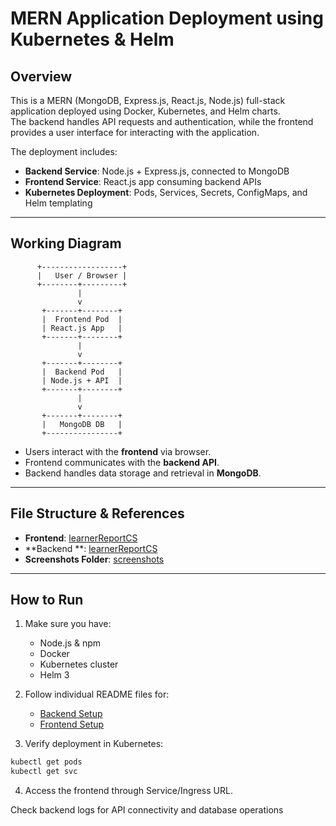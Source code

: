 # MERN Application Deployment using Kubernetes & Helm

## Overview
This is a MERN (MongoDB, Express.js, React.js, Node.js) full-stack application deployed using Docker, Kubernetes, and Helm charts.  
The backend handles API requests and authentication, while the frontend provides a user interface for interacting with the application.  

The deployment includes:  
- **Backend Service**: Node.js + Express.js, connected to MongoDB  
- **Frontend Service**: React.js app consuming backend APIs  
- **Kubernetes Deployment**: Pods, Services, Secrets, ConfigMaps, and Helm templating  

---

## Working Diagram

```
      +------------------+
      |   User / Browser |
      +--------+---------+
               |
               v
       +-------+--------+
       |  Frontend Pod  |
       | React.js App   |
       +-------+--------+
               |
               v
       +-------+--------+
       |  Backend Pod   |
       | Node.js + API  |
       +-------+--------+
               |
               v
       +-------+--------+
       |   MongoDB DB   |
       +----------------+

```


- Users interact with the **frontend** via browser.  
- Frontend communicates with the **backend API**.  
- Backend handles data storage and retrieval in **MongoDB**.

---

## File Structure & References

- **Frontend**: [learnerReportCS](Frontend)  
- **Backend **: [learnerReportCS](Backend)  
- **Screenshots Folder**: [screenshots](Screenshots/)  

---

## How to Run

1. Make sure you have:
   - Node.js & npm
   - Docker
   - Kubernetes cluster
   - Helm 3

2. Follow individual README files for:
   - [Backend Setup](backend/README.md)  
   - [Frontend Setup](frontend/README.md)  

3. Verify deployment in Kubernetes:
```bash
kubectl get pods
kubectl get svc
```
4. Access the frontend through Service/Ingress URL.

Check backend logs for API connectivity and database operations



